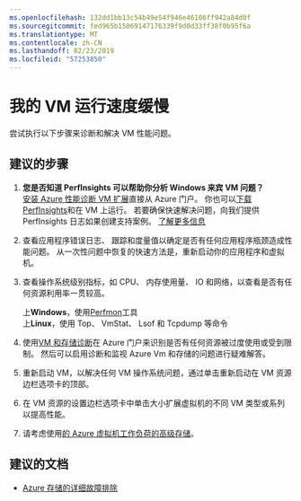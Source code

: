 ```yaml
---
ms.openlocfilehash: 132dd1bb13c54b49e54f946e46106ff942a84d0f
ms.sourcegitcommit: fed965b15069147176339f9d0d33ff38f0b95f6a
ms.translationtype: MT
ms.contentlocale: zh-CN
ms.lasthandoff: 02/23/2019
ms.locfileid: "57253850"
---
```

<properties
    pageTitle="我的 VM 运行速度缓慢"
    description="我的 VM 运行速度缓慢 "
    service="microsoft.classiccompute"
    resource="virtualmachines"
    authors="ScottAzure"
    ms.author="scotro"
    displayOrder="7"
    selfHelpType="resource"
    supportTopicIds="32628264,32628261,32628277,32628254,32628275,32628268,32628281,32628270"
    resourceTags="windows, linux, windowsSQL, redhat"
    productPesIds="14749,15571,15797,16454"
    cloudEnvironments="public"
    articleId="5b164da5-bc96-47b3-8bd9-74cfcf4db851"
    category="性能"
    searchTags="性能降低，、 vm"
/>

# <a name="my-vm-is-slow"></a>我的 VM 运行速度缓慢

尝试执行以下步骤来诊断和解决 VM 性能问题。<br>

## <a name="recommended-steps"></a>**建议的步骤**

1. **您是否知道 PerfInsights 可以帮助你分析 Windows 来宾 VM 问题？**  
    [安装 Azure 性能诊断 VM 扩展](https://docs.microsoft.com/azure/virtual-machines/troubleshooting/performance-diagnostics-vm-extension)直接从 Azure 门户。 你也可以[下载 PerfInsights](https://www.microsoft.com/download/details.aspx?id=54915&fa43d42b-25b5-4a42-fe9b-1634f450f5ee=True)和在 VM 上运行。 若要确保快速解决问题，向我们提供 PerfInsights 日志如果创建支持案例。 [了解更多信息](https://docs.microsoft.com/azure/virtual-machines/troubleshooting/how-to-use-perfInsights)

2. 查看应用程序错误日志、 跟踪和度量值以确定是否有任何应用程序瓶颈造成性能问题。 从一次性问题中恢复的快速方法是，重新启动你的应用程序和虚拟机。

3. 查看操作系统级别指标，如 CPU、 内存使用量、 IO 和网络，以查看是否有任何资源利用率一贯较高。<br>

    上**Windows**，使用[Perfmon](https://docs.microsoft.com/windows-server/administration/windows-commands/perfmon)工具<br>
    上**Linux**，使用 Top、 VmStat、 Lsof 和 Tcpdump 等命令<br>

4. 使用[VM 和存储诊断](http://aka.ms/azurevmperf)在 Azure 门户来识别是否有任何资源被过度使用或受到限制。 然后可以启用诊断和监视 Azure Vm 和存储的问题进行疑难解答。

5. 重新启动 VM，以解决任何 VM 操作系统问题，通过单击重新启动在 VM 资源边栏选项卡的顶部。<br>
6. 在 VM 资源的设置边栏选项卡中单击大小扩展虚拟机的不同 VM 类型或系列以提高性能。<br>
7. 请考虑使用[的 Azure 虚拟机工作负荷的高级存储](https://azure.microsoft.com/documentation/articles/storage-premium-storage-preview-portal/)。<br>

## <a name="recommended-documents"></a>**建议的文档**

* [Azure 存储的详细故障排除](https://azure.microsoft.com/documentation/articles/storage-monitoring-diagnosing-troubleshooting/)
